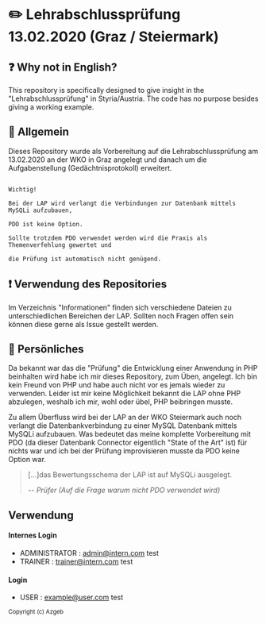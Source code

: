 
# :pencil2: Lehrabschlussprüfung 13.02.2020 (Graz / Steiermark)
## :question: Why not in English?  

This repository is specifically designed to give insight in the "Lehrabschlussprüfung" in Styria/Austria. The code has no purpose besides giving a working example.  
  
## :memo: Allgemein

Dieses Repository wurde als Vorbereitung auf die Lehrabschlussprüfung am 13.02.2020 an der WKO in Graz angelegt und danach um die Aufgabenstellung (Gedächtnisprotokoll) erweitert.

```

Wichtig!

Bei der LAP wird verlangt die Verbindungen zur Datenbank mittels MySQLi aufzubauen,

PDO ist keine Option.

Sollte trotzdem PDO verwendet werden wird die Praxis als Themenverfehlung gewertet und

die Prüfung ist automatisch nicht genügend.

```

## :exclamation: Verwendung des Repositories

Im Verzeichnis "Informationen" finden sich verschiedene Dateien zu unterschiedlichen Bereichen der LAP. Sollten noch Fragen offen sein können diese gerne als Issue gestellt werden.

## :busts_in_silhouette: Persönliches

Da bekannt war das die "Prüfung" die Entwicklung einer Anwendung in PHP beinhalten wird habe ich mir dieses Repository, zum Üben, angelegt. Ich bin kein Freund von PHP und habe auch nicht vor es jemals wieder zu verwenden. Leider ist mir keine Möglichkeit bekannt die LAP ohne PHP abzulegen, weshalb ich mir, wohl oder übel, PHP beibringen musste.

Zu allem Überfluss wird bei der LAP an der WKO Steiermark auch noch verlangt die Datenbankverbindung zu einer MySQL Datenbank mittels MySQLi aufzubauen. Was bedeutet das meine komplette Vorbereitung mit PDO (da dieser Datenbank Connector eigentlich "State of the Art" ist) für nichts war und ich bei der Prüfung improvisieren musste da PDO keine Option war.

>  [...]das Bewertungsschema der LAP ist auf MySQLi ausgelegt.
>
> -- <cite>Prüfer (Auf die Frage warum nicht PDO verwendet wird)</cite>

## Verwendung

#### Internes Login
- ADMINISTRATOR : admin@intern.com          test  
- TRAINER       : trainer@intern.com        test  

#### Login
- USER          : example@user.com          test  

  

<sub>Copyright (c) Azgeb</sub>
